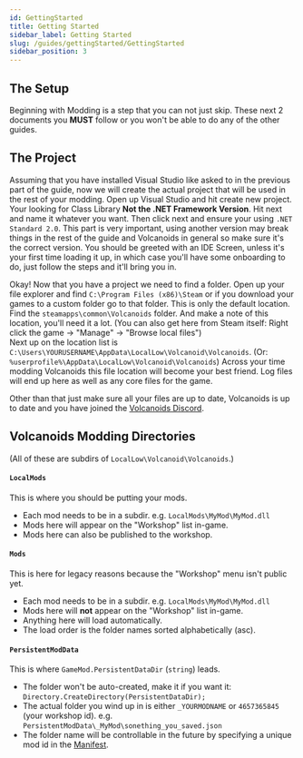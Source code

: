 ```yaml
---
id: GettingStarted
title: Getting Started
sidebar_label: Getting Started
slug: /guides/gettingStarted/GettingStarted
sidebar_position: 3
---
```


## The Setup
Beginning with Modding is a step that you can not just skip. These next 2 documents you **MUST** follow or you won't be able to do any of the other guides.

## The Project
Assuming that you have installed Visual Studio like asked to in the previous part of the guide, now we will create the actual project that will be used in the rest of your modding. Open up Visual Studio and hit create new project. Your looking for Class Library **Not the .NET Framework Version**. Hit next and name it whatever you want. Then click next and ensure your using `.NET Standard 2.0`. This part is very important, using another version may break things in the rest of the guide and Volcanoids in general so make sure it's the correct version. You should be greeted with an IDE Screen, unless it's your first time loading it up, in which case you'll have some onboarding to do, just follow the steps and it'll bring you in. 

Okay! Now that you have a project we need to find a folder. Open up your file explorer and find `C:\Program Files (x86)\Steam` or if you download your games to a custom folder go to that folder. This is only the default location. Find the `steamapps\common\Volcanoids` folder. And make a note of this location, you'll need it a lot. (You can also get here from Steam itself: Right click the game -> "Manage" -> "Browse local files")<br/>
Next up on the location list is `C:\Users\YOURUSERNAME\AppData\LocalLow\Volcanoid\Volcanoids`. (Or: `%userprofile%\AppData\LocalLow\Volcanoid\Volcanoids`) Across your time modding Volcanoids this file location will become your best friend. Log files will end up here as well as any core files for the game. 

Other than that just make sure all your files are up to date, Volcanoids is up to date and you have joined the [Volcanoids Discord](https:\\discord.gg\volcanoids).

## Volcanoids Modding Directories

(All of these are subdirs of `LocalLow\Volcanoid\Volcanoids`.)

#### `LocalMods`
This is where you should be putting your mods.
- Each mod needs to be in a subdir. e.g. `LocalMods\MyMod\MyMod.dll`
- Mods here will appear on the "Workshop" list in-game.
- Mods here can also be published to the workshop.

#### `Mods`
This is here for legacy reasons because the "Workshop" menu isn't public yet.
- Each mod needs to be in a subdir. e.g. `LocalMods\MyMod\MyMod.dll`
- Mods here will **not** appear on the "Workshop" list in-game.
- Anything here will load automatically.
- The load order is the folder names sorted alphabetically (asc).

#### `PersistentModData`
This is where `GameMod.PersistentDataDir` (`string`) leads.
- The folder won't be auto-created, make it if you want it: `Directory.CreateDirectory(PersistentDataDir);`
- The actual folder you wind up in is either `_YOURMODNAME` or `4657365845` (your workshop id). e.g. `PersistentModData\_MyMod\sonething_you_saved.json`
- The folder name will be controllable in the future by specifying a unique mod id in the [Manifest](/coding/guides/gettingstarted/manifest/).
